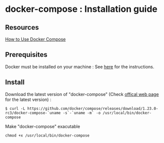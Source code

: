 docker-compose : Installation guide
==
Resources
-
<a href="https://linode.com/docs/applications/containers/how-to-use-docker-compose">How to Use Docker Compose</a>

Prerequisites 
-
Docker must be installed on your machine : See <A href="https://github.com/babonet13/HelloWorld/blob/master/Docker/install.md">here</A> for the instructions. 

Install
- 
Download the latest version of "docker-compose" (Check <a href="https://github.com/docker/compose/releases">offical web page</a> for the latest version) :
<pre><code>$ curl -L https://github.com/docker/compose/releases/download/1.23.0-rc3/docker-compose-`uname -s`-`uname -m` -o /usr/local/bin/docker-compose</code></pre>

Make "docker-compose" exacutable
<pre><code>chmod +x /usr/local/bin/docker-compose</code></pre>
